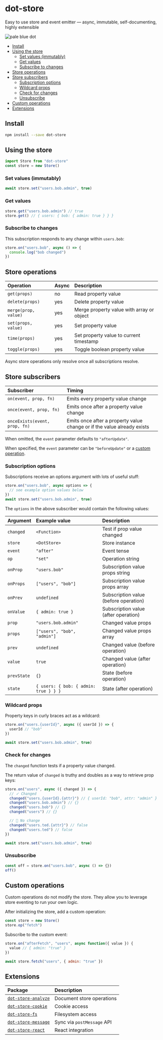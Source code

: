 # dot-store

Easy to use store and event emitter — async, immutable, self-documenting, highly extensible

![pale blue dot](https://qph.fs.quoracdn.net/main-qimg-347d2c178e6bf511ee5b91e8276c79fa)

<!-- START doctoc generated TOC please keep comment here to allow auto update -->
<!-- DON'T EDIT THIS SECTION, INSTEAD RE-RUN doctoc TO UPDATE -->

- [Install](#install)
- [Using the store](#using-the-store)
  - [Set values (immutably)](#set-values-immutably)
  - [Get values](#get-values)
  - [Subscribe to changes](#subscribe-to-changes)
- [Store operations](#store-operations)
- [Store subscribers](#store-subscribers)
  - [Subscription options](#subscription-options)
  - [Wildcard props](#wildcard-props)
  - [Check for changes](#check-for-changes)
  - [Unsubscribe](#unsubscribe)
- [Custom operations](#custom-operations)
- [Extensions](#extensions)

<!-- END doctoc generated TOC please keep comment here to allow auto update -->

## Install

```bash
npm install --save dot-store
```

## Using the store

```js
import Store from "dot-store"
const store = new Store()
```

### Set values (immutably)

```js
await store.set("users.bob.admin", true)
```

### Get values

```js
store.get("users.bob.admin") // true
store.get() // { users: { bob: { admin: true } } }
```

### Subscribe to changes

This subscription responds to any change within `users.bob`:

```js
store.on("users.bob", async () => {
  console.log("bob changed")
})
```

## Store operations

| Operation            | Async | Description                               |
| :------------------- | :---- | :---------------------------------------- |
| `get(props)`         | no    | Read property value                       |
| `delete(props)`      | yes   | Delete property value                     |
| `merge(prop, value)` | yes   | Merge property value with array or object |
| `set(props, value)`  | yes   | Set property value                        |
| `time(props)`        | yes   | Set property value to current timestamp   |
| `toggle(props)`      | yes   | Toggle boolean property value             |

Async store operations only resolve once all subscriptions resolve.

## Store subscribers

| Subscriber                    | Timing                                                                  |
| :---------------------------- | :---------------------------------------------------------------------- |
| `on(event, prop, fn)`         | Emits every property value change                                       |
| `once(event, prop, fn)`       | Emits once after a property value change                                |
| `onceExists(event, prop, fn)` | Emits once after a property value change or if the value already exists |

When omitted, the `event` parameter defaults to `"afterUpdate"`.

When specified, the `event` parameter can be `"beforeUpdate"` or a [custom operation](#custom-operations).

### Subscription options

Subscriptions receive an options argument with lots of useful stuff:

```js
store.on("users.bob", async options => {
  // see example option values below
})
await store.set("users.bob.admin", true)
```

The `options` in the above subscriber would contain the following values:

| Argument    | Example value                         | Description                           |
| :---------- | :------------------------------------ | :------------------------------------ |
| `changed`   | `<Function>`                          | Test if prop value changed            |
| `store`     | `<DotStore>`                          | Store instance                        |
| `event`     | `"after"`                             | Event tense                           |
| `op`        | `"set"`                               | Operation string                      |
| `onProp`    | `"users.bob"`                         | Subscription value props string       |
| `onProps`   | `["users", "bob"]`                    | Subscription value props array        |
| `onPrev`    | `undefined`                           | Subscription value (before operation) |
| `onValue`   | `{ admin: true }`                     | Subscription value (after operation)  |
| `prop`      | `"users.bob.admin"`                   | Changed value props                   |
| `props`     | `["users", "bob", "admin"]`           | Changed value props array             |
| `prev`      | `undefined`                           | Changed value (before operation)      |
| `value`     | `true`                                | Changed value (after operation)       |
| `prevState` | `{}`                                  | State (before operation)              |
| `state`     | `{ users: { bob: { admin: true } } }` | State (after operation)               |

### Wildcard props

Property keys in curly braces act as a wildcard:

```js
store.on("users.{userId}", async ({ userId }) => {
  userId // "bob"
})

await store.set("users.bob.admin", true)
```

### Check for changes

The `changed` function tests if a property value changed.

The return value of `changed` is truthy and doubles as a way to retrieve prop keys:

```js
store.on("users", async ({ changed }) => {
  // ✓ Changed
  changed("users.{userId}.{attr}") // { userId: "bob", attr: "admin" }
  changed("users.bob.admin") // {}
  changed("users.bob") // {}
  changed("users") // {}

  // ⃠ No change
  changed("users.ted.{attr}") // false
  changed("users.ted") // false
})

await store.set("users.bob.admin", true)
```

### Unsubscribe

```js
const off = store.on("users.bob", async () => {})
off()
```

## Custom operations

Custom operations do not modify the store. They allow you to leverage store eventing to run your own logic.

After initializing the store, add a custom operation:

```js
const store = new Store()
store.op("fetch")
```

Subscribe to the custom event:

```js
store.on("afterFetch", "users", async function({ value }) {
  value // { admin: "true" }
})

await store.fetch("users", { admin: "true" })
```

## Extensions

| Package                                                                                                 | Description                |
| :------------------------------------------------------------------------------------------------------ | :------------------------- |
| [`dot-store-analyze`](https://github.com/invrs/dot-store/tree/master/packages/dot-store-analyze#readme) | Document store operations  |
| [`dot-store-cookie`](https://github.com/invrs/dot-store/tree/master/packages/dot-store-cookie#readme)   | Cookie access              |
| [`dot-store-fs`](https://github.com/invrs/dot-store/tree/master/packages/dot-store-fs#readme)           | Filesystem access          |
| [`dot-store-message`](https://github.com/invrs/dot-store/tree/master/packages/dot-store-message#readme) | Sync via `postMessage` API |
| [`dot-store-react`](https://github.com/invrs/dot-store/tree/master/packages/dot-store-react#readme)     | React integration          |
